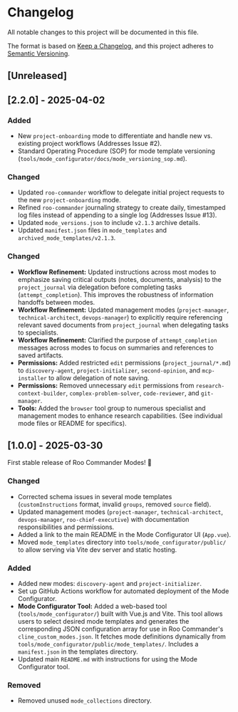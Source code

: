 # Changelog

All notable changes to this project will be documented in this file.

The format is based on [Keep a Changelog](https://keepachangelog.com/en/1.0.0/),
and this project adheres to [Semantic Versioning](https://semver.org/spec/v2.0.0.html).

## [Unreleased]
## [2.2.0] - 2025-04-02

### Added
- New `project-onboarding` mode to differentiate and handle new vs. existing project workflows (Addresses Issue #2).
- Standard Operating Procedure (SOP) for mode template versioning (`tools/mode_configurator/docs/mode_versioning_sop.md`).

### Changed
- Updated `roo-commander` workflow to delegate initial project requests to the new `project-onboarding` mode.
- Refined `roo-commander` journaling strategy to create daily, timestamped log files instead of appending to a single log (Addresses Issue #13).
- Updated `mode_versions.json` to include `v2.1.3` archive details.
- Updated `manifest.json` files in `mode_templates` and `archived_mode_templates/v2.1.3`.



### Changed
- **Workflow Refinement:** Updated instructions across most modes to emphasize saving critical outputs (notes, documents, analysis) to the `project_journal` via delegation before completing tasks (`attempt_completion`). This improves the robustness of information handoffs between modes.
- **Workflow Refinement:** Updated management modes (`project-manager`, `technical-architect`, `devops-manager`) to explicitly require referencing relevant saved documents from `project_journal` when delegating tasks to specialists.
- **Workflow Refinement:** Clarified the purpose of `attempt_completion` messages across modes to focus on summaries and references to saved artifacts.
- **Permissions:** Added restricted `edit` permissions (`project_journal/*.md`) to `discovery-agent`, `project-initializer`, `second-opinion`, and `mcp-installer` to allow delegation of note saving.
- **Permissions:** Removed unnecessary `edit` permissions from `research-context-builder`, `complex-problem-solver`, `code-reviewer`, and `git-manager`.
- **Tools:** Added the `browser` tool group to numerous specialist and management modes to enhance research capabilities. (See individual mode files or README for specifics).

## [1.0.0] - 2025-03-30

First stable release of Roo Commander Modes! 🎉

### Changed
- Corrected schema issues in several mode templates (`customInstructions` format, invalid `groups`, removed `source` field).
- Updated management modes (`project-manager`, `technical-architect`, `devops-manager`, `roo-chief-executive`) with documentation responsibilities and permissions.
- Added a link to the main README in the Mode Configurator UI (`App.vue`).
- Moved `mode_templates` directory into `tools/mode_configurator/public/` to allow serving via Vite dev server and static hosting.

### Added
- Added new modes: `discovery-agent` and `project-initializer`.
- Set up GitHub Actions workflow for automated deployment of the Mode Configurator.
- **Mode Configurator Tool:** Added a web-based tool (`tools/mode_configurator/`) built with Vue.js and Vite. This tool allows users to select desired mode templates and generates the corresponding JSON configuration array for use in Roo Commander's `cline_custom_modes.json`. It fetches mode definitions dynamically from `tools/mode_configurator/public/mode_templates/`. Includes a `manifest.json` in the templates directory.
- Updated main `README.md` with instructions for using the Mode Configurator tool.

### Removed
- Removed unused `mode_collections` directory.